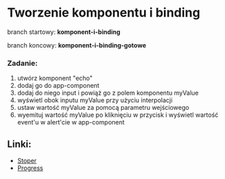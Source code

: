 # Tworzenie komponentu i binding
branch startowy: **komponent-i-binding**

branch koncowy: **komponent-i-binding-gotowe**

### Zadanie:
1. utwórz komponent "echo"
1. dodaj go do app-component
1. dodaj do niego input i powiąż go z polem komponentu myValue
1. wyświetl obok inputu myValue przy użyciu interpolacji
1. ustaw wartość myValue za pomocą parametru wejściowego
1. wyemituj wartość myValue po kliknięciu w przycisk i wyświetl wartość event'u w alert'cie w app-component

## Linki:
- [Stoper](https://vclock.com/stopwatch/#)
- [Progress](https://docs.google.com/spreadsheets/d/1nRTxDM1nSRz4mBU_tiln9GKsfncoPwonR0h6qGYxb_Q/edit#gid=285080725)